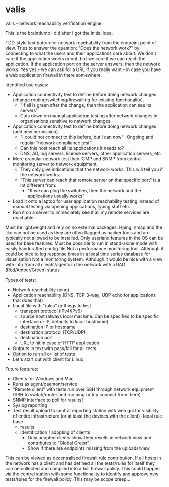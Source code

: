 # valis
valis - network reachability verification engine

This is the braindump I did after I got the initial idea.

TDD-style test button for network reachability from the endpoint point of view.
Tries to answer the question: "Does the network work?" by connecting to what the users and their applications care about.
We don't care if the application works or not, but we care if we can reach the application.
If the application port on the server answers, then the network works.
Yes yes - we can ask for a URL if you really want - in case you have  a web application firewall in there somewhere.

Identified use cases:
- Application connectivity test to define before doing network changes (change routing/switching/firewalling for existing functionality).
	- "If all is green after the change, then the application can see its servers"
	- Cuts down on manual application testing after network changes in organisations sensitive to network changes.
- Application connectivity test to define before doing network changes (add new permission).
	- "I could not connect to this before, but I can now"
-Ongoing and regular "network compliance test"
	- Can this host reach all its applications it needs to? 
	- DNS, AD, log servers, license servers, other application servers, etc
- More granular network test than ICMP and SNMP from central monitoring server to network equipment. 
	- They only give indications that the network works. This will tell you if the network works.
	- "This server can reach that remote server on that specific port" is a lot different from:
		- "If we can ping the switches, then the network and the applications usually works"
- Load it onto a laptop for user application reachability testing instead of manual testing via opening applications, typing stuff etc.
- Run it on a server to immediately see if all my remote services are reachable

Must be lightweight and rely on no external packages. Hping, nmap and the like can not be used as they are often flagged as hacker tools and are typically not allowed to be installed. Only userland features in the OS can be used for base features.
Must be possible to run in stand-alone mode with easily handcrafted config file
Not a performance monitoring tool. Although it could be nice to log response times in a local time series database for visualisation
Not a monitoring system. Although it would be nice with a view with info from all clients/agents in the network with a RAG (Red/Amber/Green) status


Types of tests:
- Network reachability (ping)
- Application reachability (DNS, TCP 3-way, UDP echo for applications that does that)
- Local file with "rules" or things to test
	- transport protocol (IPv4/IPv6)
	- source host (always local machine.  Can be specified to be specific interface or IP, defaults to local hostname)
	- destination IP or hostname
	- destination protocol (TCP/UDP)
	- destination port
	- URL to hit in case of HTTP application
- Outputs in text with pass/fail for all tests
- Option to run all or list of tests
- Let's start out with client for Linux


Future features:
- Clients for Windows and Mac
- Runs as agent/daemon/service
- "Remote client" with tests run over SSH through network equipment (SSH to switch/router and run ping or tcp connect from there)
- SNMP interface to poll for results?
- Syslog reporting
- Test result upload to central reporting station with web gui for visibility of entire infrastructure (or at least the devices with the client)
	 -local rule base
	- results
	- Identification  / adopting of clients
		- Only adopted clients show their results in network view and contributes to "Global Green"
		- Show if there are endpoints missing from the uploads/view

This can be viewed as decentralised firewall rule contribution. If all hosts in the network has a client and has defined all the tests/rules for itself they can be collected and compiled into a full firewall policy. This could happen via the central station with some functionality to identify and approve new tests/rules for the firewall policy. This may be scope creep...
